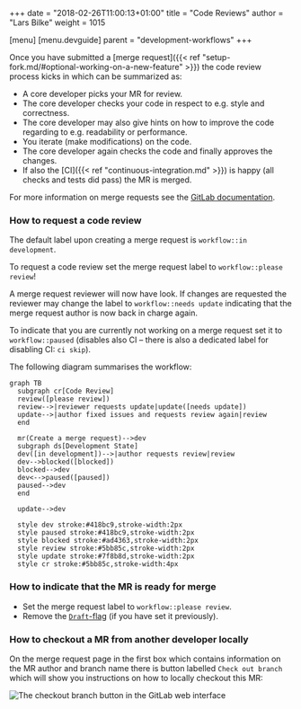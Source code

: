 +++
date = "2018-02-26T11:00:13+01:00"
title = "Code Reviews"
author = "Lars Bilke"
weight = 1015

[menu]
  [menu.devguide]
    parent = "development-workflows"
+++

Once you have submitted a [merge request]({{< ref "setup-fork.md/#optional-working-on-a-new-feature" >}}) the code review process kicks in which can be summarized as:

- A core developer picks your MR for review.
- The core developer checks your code in respect to e.g. style and correctness.
- The core developer may also give hints on how to improve the code regarding to e.g. readability or performance.
- You iterate (make modifications) on the code.
- The core developer again checks the code and finally approves the changes.
- If also the [CI]({{< ref "continuous-integration.md" >}}) is happy (all checks and tests did pass) the MR is merged.

For more information on merge requests see the [GitLab documentation](https://docs.gitlab.com/ee/user/project/merge_requests).

### How to request a code review

The default label upon creating a merge request is `workflow::in development`.

To request a code review set the merge request label to `workflow::please review`!

A merge request reviewer will now have look. If changes are requested the reviewer may change the label to `workflow::needs update` indicating that the merge request author is now back in charge again.

To indicate that you are currently not working on a merge request set it to `workflow::paused` (disables also CI – there is also a dedicated label for disabling CI: `ci skip`).

The following diagram summarises the workflow:

```mermaid
graph TB
  subgraph cr[Code Review]
  review([please review])
  review-->|reviewer requests update|update([needs update])
  update-->|author fixed issues and requests review again|review
  end

  mr(Create a merge request)-->dev
  subgraph ds[Development State]
  dev([in development])-->|author requests review|review
  dev-->blocked([blocked])
  blocked-->dev
  dev<-->paused([paused])
  paused-->dev
  end

  update-->dev

  style dev stroke:#418bc9,stroke-width:2px
  style paused stroke:#418bc9,stroke-width:2px
  style blocked stroke:#ad4363,stroke-width:2px
  style review stroke:#5bb85c,stroke-width:2px
  style update stroke:#7f8b8d,stroke-width:2px
  style cr stroke:#5bb85c,stroke-width:4px
```

### How to indicate that the MR is ready for merge

- Set the merge request label to `workflow::please review`.
- Remove the [`Draft`-flag](https://docs.gitlab.com/ee/user/project/merge_requests/drafts.html#mark-merge-requests-as-ready) (if you have set it previously).

### How to checkout a MR from another developer locally

On the merge request page in the first box which contains information on the MR author and branch name there is button labelled `Check out branch` which will show you instructions on how to locally checkout this MR:

![The checkout branch button in the GitLab web interface](checkout-branch.png)
